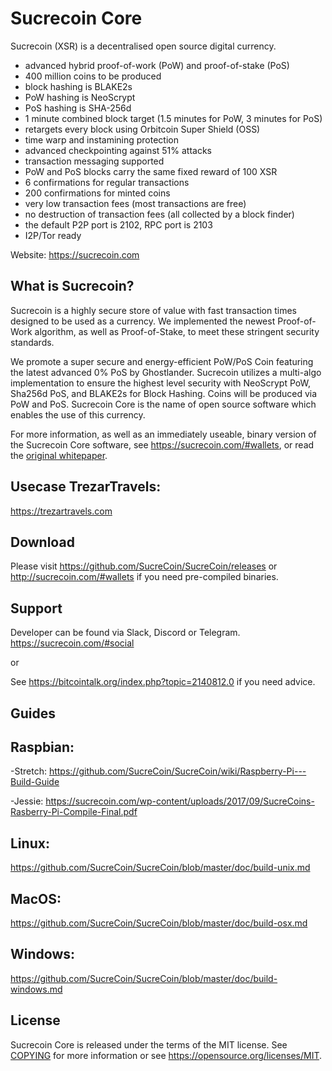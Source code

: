 Sucrecoin Core 
=====================================

Sucrecoin (XSR) is a decentralised open source digital currency.

 - advanced hybrid proof-of-work (PoW) and proof-of-stake (PoS)
 - 400 million coins to be produced
 - block hashing is BLAKE2s
 - PoW hashing is NeoScrypt
 - PoS hashing is SHA-256d
 - 1 minute combined block target (1.5 minutes for PoW, 3 minutes for PoS)
 - retargets every block using Orbitcoin Super Shield (OSS)
 - time warp and instamining protection
 - advanced checkpointing against 51% attacks
 - transaction messaging supported
 - PoW and PoS blocks carry the same fixed reward of 100 XSR
 - 6 confirmations for regular transactions
 - 200 confirmations for minted coins
 - very low transaction fees (most transactions are free)
 - no destruction of transaction fees (all collected by a block finder)
 - the default P2P port is 2102, RPC port is 2103
 - I2P/Tor ready


Website: https://sucrecoin.com

What is Sucrecoin?
----------------

Sucrecoin is a highly secure store of value with fast transaction times designed to be used as a currency. 
We implemented the newest Proof-of-Work algorithm, as well as Proof-of-Stake, to meet these stringent security standards.

We promote a super secure and energy-efficient PoW/PoS Coin featuring the latest advanced 0% PoS by Ghostlander.
Sucrecoin utilizes a multi-algo implementation to ensure the highest level security with NeoScrypt PoW, Sha256d PoS, and BLAKE2s for Block Hashing. 
Coins will be produced via PoW and PoS. Sucrecoin Core is the name of open source
software which enables the use of this currency.

For more information, as well as an immediately useable, binary version of
the Sucrecoin Core software, see https://sucrecoin.com/#wallets, or read the
[original whitepaper](https://sucrecoin.com/whitepaper.pdf).

Usecase TrezarTravels:
--------
https://trezartravels.com

Download
--------

Please visit https://github.com/SucreCoin/SucreCoin/releases or
http://sucrecoin.com/#wallets if you need pre-compiled binaries.

Support
--------
Developer can be found via Slack, Discord or Telegram. https://sucrecoin.com/#social

or 

See https://bitcointalk.org/index.php?topic=2140812.0 if you need advice.


Guides
------------

Raspbian:
-----

-Stretch:
https://github.com/SucreCoin/SucreCoin/wiki/Raspberry-Pi---Build-Guide

-Jessie:
https://sucrecoin.com/wp-content/uploads/2017/09/SucreCoins-Rasberry-Pi-Compile-Final.pdf

Linux:
-----
https://github.com/SucreCoin/SucreCoin/blob/master/doc/build-unix.md

MacOS:
-----
https://github.com/SucreCoin/SucreCoin/blob/master/doc/build-osx.md

Windows:
-----
https://github.com/SucreCoin/SucreCoin/blob/master/doc/build-windows.md

License
-------

Sucrecoin Core is released under the terms of the MIT license. See [COPYING](COPYING) for more
information or see https://opensource.org/licenses/MIT.
